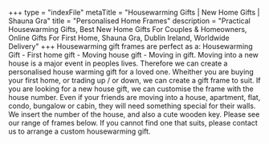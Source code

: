 +++
type = "indexFile"
metaTitle = "Housewarming Gifts | New Home Gifts | Shauna Gra"
title = "Personalised Home Frames"
description = "Practical Housewarming Gifts, Best New Home Gifts For Couples & Homeowners, Online Gifts For First Home, Shauna Gra, Dublin Ireland, Worldwide Delivery"
+++
Housewarming gift frames are perfect as a: Housewarming Gift - First home gift - Moving house gift - Moving in gift.  Moving into a new house is a major event in peoples lives. Therefore we can create a personalised house warming gift for a loved one.  Wheither you are buying your first home, or trading up / or down,  we can create a gift frame to suit.  If you are looking for a new house gift, we can customise the frame with the house number. Even if your friends are moving into a house, apartment, flat, condo, bungalow or cabin, they will need something special for their walls.  We insert the number of the house, and also a cute wooden key. Please see our range of frames below.  If you cannot find one that suits, please contact us to arrange a custom housewarming gift.
